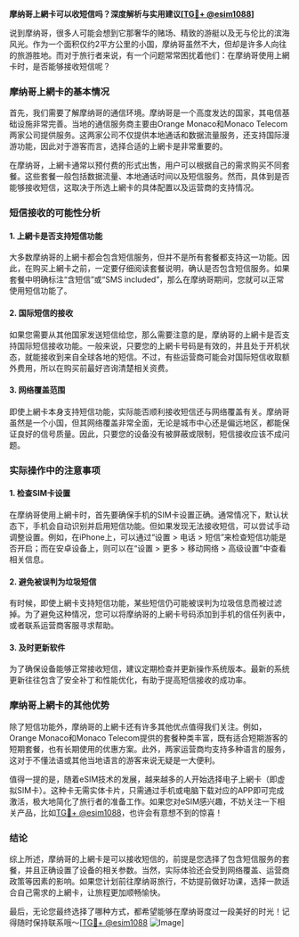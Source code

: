 **摩纳哥上網卡可以收短信吗？深度解析与实用建议[[TG💪+ @esim1088](https://t.me/s/esim1088)]**

说到摩纳哥，很多人可能会想到它那奢华的赌场、精致的游艇以及无与伦比的滨海风光。作为一个面积仅约2平方公里的小国，摩纳哥虽然不大，但却是许多人向往的旅游胜地。而对于旅行者来说，有一个问题常常困扰着他们：在摩纳哥使用上網卡时，是否能够接收短信呢？

### 摩纳哥上網卡的基本情况

首先，我们需要了解摩纳哥的通信环境。摩纳哥是一个高度发达的国家，其电信基础设施非常完善。当地的通信服务商主要由Orange Monaco和Monaco Telecom两家公司提供服务。这两家公司不仅提供本地通话和数据流量服务，还支持国际漫游功能，因此对于游客而言，选择合适的上網卡是非常重要的。

在摩纳哥，上網卡通常以预付费的形式出售，用户可以根据自己的需求购买不同套餐。这些套餐一般包括数据流量、本地通话时间以及短信服务。然而，具体到是否能够接收短信，这取决于所选上網卡的具体配置以及运营商的支持情况。

### 短信接收的可能性分析

#### 1. **上網卡是否支持短信功能**
大多数摩纳哥的上網卡都会包含短信服务，但并不是所有套餐都支持这一功能。因此，在购买上網卡之前，一定要仔细阅读套餐说明，确认是否包含短信服务。如果套餐中明确标注“含短信”或“SMS included”，那么在摩纳哥期间，您就可以正常使用短信功能了。

#### 2. **国际短信的接收**
如果您需要从其他国家发送短信给您，那么需要注意的是，摩纳哥的上網卡是否支持国际短信接收功能。一般来说，只要您的上網卡号码是有效的，并且处于开机状态，就能接收到来自全球各地的短信。不过，有些运营商可能会对国际短信收取额外费用，所以在购买前最好咨询清楚相关资费。

#### 3. **网络覆盖范围**
即使上網卡本身支持短信功能，实际能否顺利接收短信还与网络覆盖有关。摩纳哥虽然是一个小国，但其网络覆盖非常全面，无论是城市中心还是偏远地区，都能保证良好的信号质量。因此，只要您的设备没有被屏蔽或限制，短信接收应该不成问题。

### 实际操作中的注意事项

#### 1. **检查SIM卡设置**
在摩纳哥使用上網卡时，首先要确保手机的SIM卡设置正确。通常情况下，默认状态下，手机会自动识别并启用短信功能。但如果发现无法接收短信，可以尝试手动调整设置。例如，在iPhone上，可以通过“设置 > 电话 > 短信”来检查短信功能是否开启；而在安卓设备上，则可以在“设置 > 更多 > 移动网络 > 高级设置”中查看相关信息。

#### 2. **避免被误判为垃圾短信**
有时候，即使上網卡支持短信功能，某些短信仍可能被误判为垃圾信息而被过滤掉。为了避免这种情况，您可以将摩纳哥的上網卡号码添加到手机的信任列表中，或者联系运营商客服寻求帮助。

#### 3. **及时更新软件**
为了确保设备能够正常接收短信，建议定期检查并更新操作系统版本。最新的系统更新往往包含了安全补丁和性能优化，有助于提高短信接收的成功率。

### 摩纳哥上網卡的其他优势

除了短信功能外，摩纳哥的上網卡还有许多其他优点值得我们关注。例如，Orange Monaco和Monaco Telecom提供的套餐种类丰富，既有适合短期游客的短期套餐，也有长期使用的优惠方案。此外，两家运营商均支持多种语言的服务，这对于不懂法语或其他当地语言的游客来说无疑是一大便利。

值得一提的是，随着eSIM技术的发展，越来越多的人开始选择电子上網卡（即虚拟SIM卡）。这种卡无需实体卡片，只需通过手机或电脑下载对应的APP即可完成激活，极大地简化了旅行者的准备工作。如果您对eSIM感兴趣，不妨关注一下相关产品，比如[TG💪+ @esim1088](https://t.me/s/esim1088)，也许会有意想不到的惊喜！

### 结论

综上所述，摩纳哥的上網卡是可以接收短信的，前提是您选择了包含短信服务的套餐，并且正确设置了设备的相关参数。当然，实际体验还会受到网络覆盖、运营商政策等因素的影响。如果您计划前往摩纳哥旅行，不妨提前做好功课，选择一款适合自己需求的上網卡，让旅程更加顺畅愉快。

最后，无论您最终选择了哪种方式，都希望能够在摩纳哥度过一段美好的时光！记得随时保持联系哦～[[TG💪+ @esim1088](https://t.me/s/esim1088) ![Image](https://i.postimg.cc/4NQfJmqS/Snipaste-2025-05-13-00-14-12.png)]